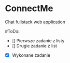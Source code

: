 # ConnectMe
Chat fullstack web application

#ToDo:
- [] Pierwsze zadanie z listy
- [] Drugie zadanie z list
- [x] Wykonane zadanie
